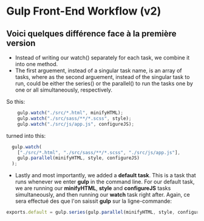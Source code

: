 # Gulp Front-End Workflow (v2)

## Voici quelques différence face à la première version
- Instead of writing our watch() separately for each task, we combine it into one method.
- The first arguement, instead of a singular task name, is an array of tasks, where as the second arguement, instead of the singular task to run, could be either the series() or the parallel() to run the tasks one by one or all simultaneously, respectively.

So this: 
```javascript
    gulp.watch("./src/*.html", minifyHTML);
    gulp.watch("./src/sass/**/*.scss", style);
    gulp.watch("./src/js/app.js", configureJS);
```
turned into this: 
```javascript
  gulp.watch(
    ["./src/*.html", "./src/sass/**/*.scss", "./src/js/app.js"],
    gulp.parallel(minifyHTML, style, configureJS)
  );
```
- Lastly and most importantly, we added a **default task**. This is a task that runs whenever we enter **gulp** in the command line. For our default task, we are running our **minifyHTML**, **style** and **configureJS** tasks simultaneously, and then running our **watch** task right after. Again, ce sera effectué des que l'on saissit **gulp** sur la ligne-commande:
  
```javascript
exports.default = gulp.series(gulp.parallel(minifyHTML, style, configureJS), watch);
```